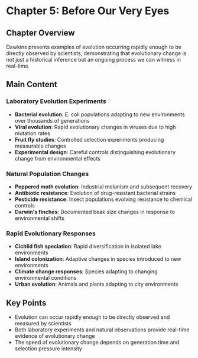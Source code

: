 # Chapter 5: Before Our Very Eyes

## Chapter Overview
Dawkins presents examples of evolution occurring rapidly enough to be directly observed by scientists, demonstrating that evolutionary change is not just a historical inference but an ongoing process we can witness in real-time.

## Main Content

### Laboratory Evolution Experiments
- **Bacterial evolution**: E. coli populations adapting to new environments over thousands of generations
- **Viral evolution**: Rapid evolutionary changes in viruses due to high mutation rates
- **Fruit fly studies**: Controlled selection experiments producing measurable changes
- **Experimental design**: Careful controls distinguishing evolutionary change from environmental effects

### Natural Population Changes
- **Peppered moth evolution**: Industrial melanism and subsequent recovery
- **Antibiotic resistance**: Evolution of drug-resistant bacterial strains
- **Pesticide resistance**: Insect populations evolving resistance to chemical controls
- **Darwin's finches**: Documented beak size changes in response to environmental shifts

### Rapid Evolutionary Responses
- **Cichlid fish speciation**: Rapid diversification in isolated lake environments
- **Island colonization**: Adaptive changes in species introduced to new environments
- **Climate change responses**: Species adapting to changing environmental conditions
- **Urban evolution**: Animals and plants adapting to city environments

## Key Points
- Evolution can occur rapidly enough to be directly observed and measured by scientists
- Both laboratory experiments and natural observations provide real-time evidence of evolutionary change
- The speed of evolutionary change depends on generation time and selection pressure intensity